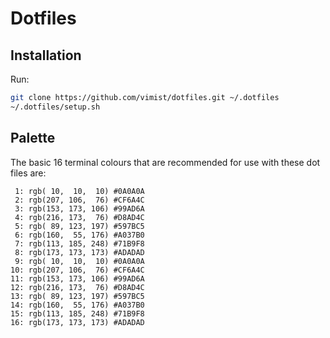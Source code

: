 Dotfiles
========

Installation
------------

Run:

```bash
git clone https://github.com/vimist/dotfiles.git ~/.dotfiles
~/.dotfiles/setup.sh
```

Palette
-------

The basic 16 terminal colours that are recommended for use with these dot files are:

```
 1: rgb( 10,  10,  10) #0A0A0A
 2: rgb(207, 106,  76) #CF6A4C
 3: rgb(153, 173, 106) #99AD6A
 4: rgb(216, 173,  76) #D8AD4C
 5: rgb( 89, 123, 197) #597BC5
 6: rgb(160,  55, 176) #A037B0
 7: rgb(113, 185, 248) #71B9F8
 8: rgb(173, 173, 173) #ADADAD
 9: rgb( 10,  10,  10) #0A0A0A
10: rgb(207, 106,  76) #CF6A4C
11: rgb(153, 173, 106) #99AD6A
12: rgb(216, 173,  76) #D8AD4C
13: rgb( 89, 123, 197) #597BC5
14: rgb(160,  55, 176) #A037B0
15: rgb(113, 185, 248) #71B9F8
16: rgb(173, 173, 173) #ADADAD
```
